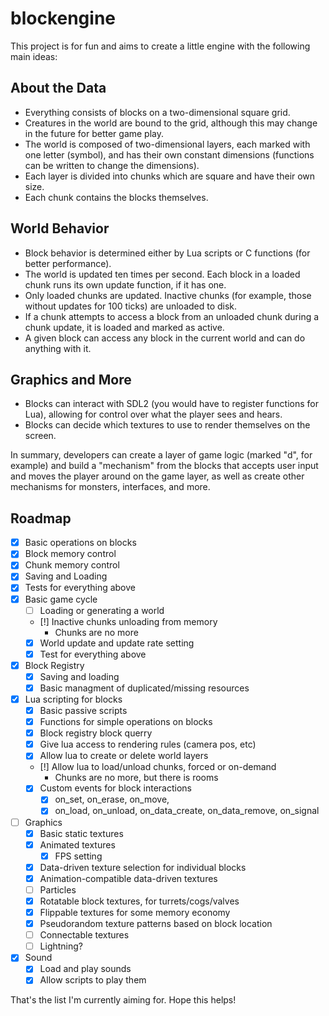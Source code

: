# blockengine

This project is for fun and aims to create a little engine with the following main ideas:

## About the Data
- Everything consists of blocks on a two-dimensional square grid.
- Creatures in the world are bound to the grid, although this may change in the future for better game play.
- The world is composed of two-dimensional layers, each marked with one letter (symbol), and has their own constant dimensions (functions can be written to change the dimensions).
- Each layer is divided into chunks which are square and have their own size.
- Each chunk contains the blocks themselves.

## World Behavior
- Block behavior is determined either by Lua scripts or C functions (for better performance).
- The world is updated ten times per second. Each block in a loaded chunk runs its own update function, if it has one.
- Only loaded chunks are updated. Inactive chunks (for example, those without updates for 100 ticks) are unloaded to disk.
- If a chunk attempts to access a block from an unloaded chunk during a chunk update, it is loaded and marked as active.
- A given block can access any block in the current world and can do anything with it.

## Graphics and More
- Blocks can interact with SDL2 (you would have to register functions for Lua), allowing for control over what the player sees and hears.
- Blocks can decide which textures to use to render themselves on the screen.

In summary, developers can create a layer of game logic (marked "d", for example) and build a "mechanism" from the blocks that accepts user input and moves the player around on the game layer, as well as create other mechanisms for monsters, interfaces, and more.

## Roadmap

- [x] Basic operations on blocks
- [x] Block memory control
- [x] Chunk memory control
- [x] Saving and Loading 
- [x] Tests for everything above
- [x] Basic game cycle
   - [ ] Loading or generating a world
   - [!] Inactive chunks unloading from memory
      - Chunks are no more
   - [x] World update and update rate setting
   - [x] Test for everything above
- [x] Block Registry
   - [x] Saving and loading
   - [x] Basic managment of duplicated/missing resources
- [x] Lua scripting for blocks
   - [x] Basic passive scripts
   - [x] Functions for simple operations on blocks
   - [x] Block registry block querry
   - [x] Give lua access to rendering rules (camera pos, etc)
   - [x] Allow lua to create or delete world layers
   - [!] Allow lua to load/unload chunks, forced or on-demand
       - Chunks are no more, but there is rooms
   - [x] Custom events for block interactions
      - [x] on_set, on_erase, on_move, 
      - [x] on_load, on_unload, on_data_create, on_data_remove, on_signal
- [ ] Graphics
   - [x] Basic static textures
   - [x] Animated textures
      - [x] FPS setting
   - [x] Data-driven texture selection for individual blocks
   - [x] Animation-compatible data-driven textures
   - [ ] Particles
   - [x] Rotatable block textures, for turrets/cogs/valves
   - [x] Flippable textures for some memory economy
   - [x] Pseudorandom texture patterns based on block location
   - [ ] Connectable textures
   - [ ] Lightning?
- [x] Sound
   - [x] Load and play sounds
   - [x] Allow scripts to play them

That's the list I'm currently aiming for. Hope this helps!
